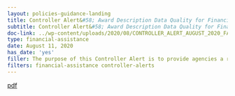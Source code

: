 ```yaml
---
layout: policies-guidance-landing
title: Controller Alert&#58; Award Description Data Quality for Financial Assistance Awards
subtitle: Controller Alert&#58; Award Description Data Quality for Financial Assistance Awards
doc-link: ../wp-content/uploads/2020/08/CONTROLLER_ALERT_AUGUST_2020_FA_Award_Des.pdf
type: financial-assistance
date: August 11, 2020
has_date: 'yes'
filler: The purpose of this Controller Alert is to provide agencies a reminder of the most recent OMB policy regarding Financial Assistance requirements for award description data quality and controls.
filters: financial-assistance controller-alerts
---
```


<a href="{{ site.baseurl }}/wp-content/uploads/2020/08/CONTROLLER_ALERT_AUGUST_2020_FA_Award_Des.pdf">pdf</a>